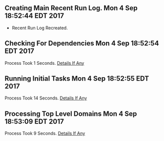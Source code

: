 ## Creating Main Recent Run Log. Mon 4 Sep 18:52:44 EDT 2017
* Recent Run Log Recreated.
## Checking For Dependencies Mon 4 Sep 18:52:54 EDT 2017
Process Took 1 Seconds.
[Details If Any](https://github.com/deathbybandaid/piholeparser/blob/master/RecentRunLogs/TopLevelScripts/05-Checking-For-Dependencies.md)

## Running Initial Tasks Mon 4 Sep 18:52:55 EDT 2017
Process Took 14 Seconds.
[Details If Any](https://github.com/deathbybandaid/piholeparser/blob/master/RecentRunLogs/TopLevelScripts/10-Running-Initial-Tasks.md)

## Processing Top Level Domains Mon 4 Sep 18:53:09 EDT 2017
Process Took 9 Seconds.
[Details If Any](https://github.com/deathbybandaid/piholeparser/blob/master/RecentRunLogs/TopLevelScripts/15-Processing-Top-Level-Domains.md)

